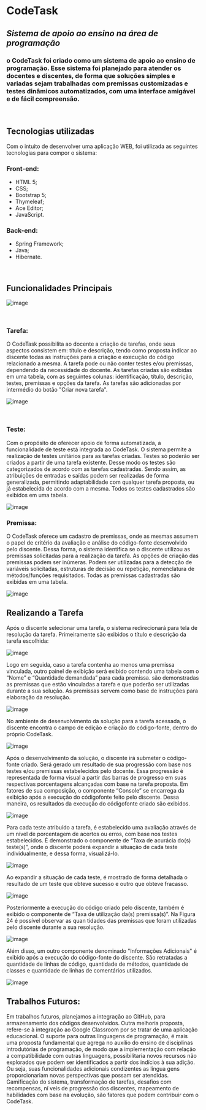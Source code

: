 # CodeTask
## _Sistema de apoio ao ensino na área de programação_ 

### o CodeTask foi criado como um sistema de apoio ao ensino de programação. Esse sistema foi planejado para atender os docentes e discentes, de forma que soluções simples e variadas sejam trabalhadas com premissas customizadas e testes dinâmicos automatizados, com uma interface amigável e de fácil compreensão.

&nbsp;

## Tecnologias utilizadas

Com o intuito de desenvolver uma aplicação WEB, foi utilizada as seguintes tecnologias para compor o sistema:

### Front-end:

- HTML 5;
- CSS; 
- Bootstrap 5; 
- Thymeleaf; 
- Ace Editor; 
- JavaScript. 

### Back-end:
- Spring Framework; 
- Java; 
- Hibernate. 

&nbsp;

## Funcionalidades Principais

![image](https://user-images.githubusercontent.com/30930784/170154291-40f440ab-fa1a-4104-81e2-3b697dd7095d.png)

&nbsp;

### Tarefa:

O CodeTask possibilita ao docente a criação de tarefas, onde seus aspectos consistem em: título e descrição, tendo como proposta indicar ao discente todas as instruções para a criação e execução do código relacionado a mesma.  A tarefa pode ou não conter testes e/ou premissas, dependendo da necessidade do docente. As tarefas criadas são exibidas em uma tabela, com as seguintes colunas: identificação, título, descrição, testes, premissas e opções da tarefa. As tarefas são adicionadas por intermédio do botão  "Criar nova tarefa".

![image](https://user-images.githubusercontent.com/30930784/170157703-df4181a7-4c59-4e8b-acdc-e72beb55e638.png)

&nbsp;

### Teste:

Com o propósito de oferecer apoio de forma automatizada, a funcionalidade de teste está integrada ao CodeTask. O sistema permite a realização de testes unitários para as tarefas criadas. Testes só poderão ser criados a partir de uma tarefa existente.
Desse modo os testes são categorizados de acordo com as tarefas cadastradas. Sendo assim, as atribuições de entradas e saídas podem ser realizadas de forma generalizada, permitindo adaptabilidade com qualquer tarefa proposta, ou já estabelecida de acordo com a mesma. Todos os testes cadastrados são exibidos em uma tabela.

![image](https://user-images.githubusercontent.com/30930784/170157829-41a7a8d8-3a62-4e22-ae1a-3fda41fa9635.png)

### Premissa:

O CodeTask oferece um cadastro de premissas, onde as mesmas assumem o papel de critério da avaliação e análise do código-fonte desenvolvido pelo discente. Dessa forma, o sistema identifica se o discente utilizou as premissas solicitadas para a realização da tarefa. As opções de criação das premissas podem ser inúmeras. Podem ser utilizadas para a detecção de variáveis solicitadas, estruturas de decisão ou repetição, nomenclatura de métodos/funções requisitados. Todas as premissas cadastradas são exibidas em uma tabela.

![image](https://user-images.githubusercontent.com/30930784/170157842-e7601885-888f-45ee-9695-5e000f9b2a79.png)

## Realizando a Tarefa

Após o discente selecionar uma tarefa, o sistema redirecionará para tela de resolução da tarefa. Primeiramente são exibidos o título e descrição da tarefa escolhida:

![image](https://user-images.githubusercontent.com/30930784/170157935-725de8e5-46a1-4aa8-85c8-0b4f36120bf3.png)

Logo em seguida, caso a tarefa contenha ao menos uma premissa vinculada, outro
painel de exibição será exibido contendo uma tabela com o “Nome” e “Quantidade
demandada” para cada premissa. são demonstradas as premissas que
estão vinculadas a tarefa e que poderão ser utilizadas durante a sua solução. As
premissas servem como base de instruções para elaboração da resolução.

![image](https://user-images.githubusercontent.com/30930784/170157985-61adac1a-5574-4465-b865-131b89fe2ec9.png)


No ambiente de desenvolvimento da solução para a tarefa acessada, o discente
encontra o campo de edição e criação do código-fonte, dentro do próprio CodeTask.

![image](https://user-images.githubusercontent.com/30930784/170158225-772b9070-a53d-4c75-9377-906c2771f9d6.png)

Após o desenvolvimento da solução, o discente irá submeter o código-fonte criado.
Será gerado um resultado de sua progressão com base nos testes e/ou premissas
estabelecidos pelo docente. Essa progressão é representada de forma visual a partir
das barras de progresso em suas respectivas porcentagens alcançadas com base na
tarefa proposta.
Em fatores de sua composição, o componente “Console” se encarrega da exibição
após a execução do códigofonte feito pelo discente. Dessa maneira, os resultados
da execução do códigofonte criado são exibidos. 

![image](https://user-images.githubusercontent.com/30930784/170158133-9ab2b147-5fcc-4503-a02a-3217c2f65e5a.png)

Para cada teste atribuído a tarefa, é estabelecido uma avaliação através de um
nível de porcentagem de acertos ou erros, com base nos testes estabelecidos. 
É demonstrado o componente de “Taxa de acurácia do(s) teste(s)”, onde o
discente poderá expandir a situação de cada teste individualmente, e dessa forma,
visualizá-lo.

![image](https://user-images.githubusercontent.com/30930784/170158292-81c9baa8-95e9-4e19-baf6-8e6023b65dd8.png)

Ao expandir a situação de cada teste, é mostrado de forma detalhada o resultado de um teste que obteve
sucesso e outro que obteve fracasso.

![image](https://user-images.githubusercontent.com/30930784/170158328-74920582-446f-4a7a-aceb-9bcc786e38fa.png)

Posteriormente a execução do código criado pelo discente, também é exibido o componente
de “Taxa de utilização da(s) premissa(s)”. Na Figura 24 é possível observar as quan
tidades das premissas que foram utilizadas pelo discente durante a sua resolução.

![image](https://user-images.githubusercontent.com/30930784/170158558-6be95a55-ef1b-4928-9e81-56f9ec3b516c.png)

Além disso, um outro componente denominado "Informações Adicionais" é exibido após a execução do código-fonte do discente.
São retratadas a quantidade de linhas de código, quantidade de métodos, quantidade
de classes e quantidade de linhas de comentários utilizados.

![image](https://user-images.githubusercontent.com/30930784/170158620-22915d45-c96f-4193-beb6-4e2f339c4776.png)

## Trabalhos Futuros:

Em trabalhos futuros, planejamos a integração ao GitHub, para armazenamento
dos códigos desenvolvidos. Outra melhoria proposta, refere-se à integração ao Google
Classroom por se tratar de uma aplicação educacional.
O suporte para outras linguagens de programação, é mais uma proposta fundamental
que agrega no auxílio do ensino de disciplinas introdutórias de programação,
de modo que a implementação com relação a compatibilidade com outras linguagens,
possibilitaria novos recursos não explorados que podem ser identificados a partir dos
indícios à sua adição. Ou seja, suas funcionalidades adicionais condizentes as lingua
gens proporcionariam novas perspectivas que possam ser atendidas.
Gamificação do sistema, transformação de tarefas, desafios com recompensas, ní
veis de progressão dos discentes, mapeamento de habilidades com base na evolução,
são fatores que podem contribuir com o CodeTask.


